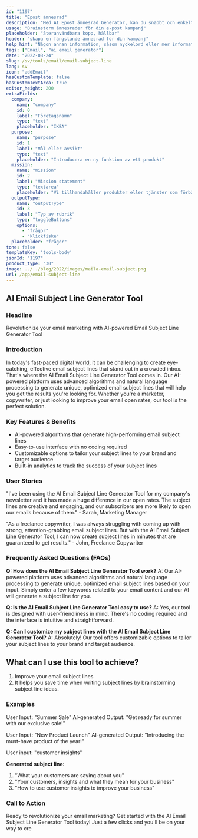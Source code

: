 ```yaml
---
id: "1197"
title: "Epost ämnesrad"
description: "Med AI Epost ämnesrad Generator, kan du snabbt och enkelt skapa utseendet på epost ämnesrader för ditt företag eller personlig användning."
usage: "Brainstorm ämnesrader för din e-post kampanj"
placeholder: "återanvändbara kopp, hållbar"
header: "skapa en fängslande ämnesrad för din kampanj"
help_hint: "Någon annan information, såsom nyckelord eller mer information om din kampanj."
tags: ["Email", "ai email generator"]
date: "2022-08-24"
slug: /sv/tools/email/email-subject-line
lang: sv
icon: "addEmail"
hasCustomTemplate: false
hasCustomTextArea: true
editor_height: 200
extraFields:
  company:
    name: "company"
    id: 0
    label: "Företagsnamn"
    type: "text"
    placeholder: "IKEA"
  purpose:
    name: "purpose"
    id: 1
    label: "Mål eller avsikt"
    type: "text"
    placeholder: "Introducera en ny funktion av ett produkt"
  mission:
    name: "mission"
    id: 2
    label: "Mission statement"	
    type: "textarea"
    placeholder: "Vi tillhandahåller produkter eller tjänster som förbättrar livskvaliteten för våra kunder och anställda samtidigt som de gör en positiv inverkan på våra kommuner och miljön."
  outputType:
    name: "outputType"
    id: 3
    label: "Typ av rubrik"
    type: "toggleButtons"
    options:
      - "frågor"
      - "klickfiske"
  placeholder: "frågor"
tone: false
templateKey: 'tools-body'
jsonId: "1197"
product_type: "30"
image: ../../blog/2022/images/maila-email-subject.png
url: /app/email-subject-line
---
```


## AI Email Subject Line Generator Tool

### Headline

Revolutionize your email marketing with AI-powered Email Subject Line Generator Tool

### Introduction

In today's fast-paced digital world, it can be challenging to create eye-catching, effective email subject lines that stand out in a crowded inbox. That's where the AI Email Subject Line Generator Tool comes in. Our AI-powered platform uses advanced algorithms and natural language processing to generate unique, optimized email subject lines that will help you get the results you're looking for. Whether you're a marketer, copywriter, or just looking to improve your email open rates, our tool is the perfect solution.

### Key Features & Benefits

- AI-powered algorithms that generate high-performing email subject lines
- Easy-to-use interface with no coding required
- Customizable options to tailor your subject lines to your brand and target audience
- Built-in analytics to track the success of your subject lines

### User Stories

"I've been using the AI Email Subject Line Generator Tool for my company's newsletter and it has made a huge difference in our open rates. The subject lines are creative and engaging, and our subscribers are more likely to open our emails because of them." - Sarah, Marketing Manager

"As a freelance copywriter, I was always struggling with coming up with strong, attention-grabbing email subject lines. But with the AI Email Subject Line Generator Tool, I can now create subject lines in minutes that are guaranteed to get results." - John, Freelance Copywriter

### Frequently Asked Questions (FAQs)

**Q: How does the AI Email Subject Line Generator Tool work?** A: Our AI-powered platform uses advanced algorithms and natural language processing to generate unique, optimized email subject lines based on your input. Simply enter a few keywords related to your email content and our AI will generate a subject line for you.

**Q: Is the AI Email Subject Line Generator Tool easy to use?** A: Yes, our tool is designed with user-friendliness in mind. There's no coding required and the interface is intuitive and straightforward.

**Q: Can I customize my subject lines with the AI Email Subject Line Generator Tool?** A: Absolutely! Our tool offers customizable options to tailor your subject lines to your brand and target audience.

## What can I use this tool to achieve?

1. Improve your email subject lines
2. It helps you save time when writing subject lines by brainstorming subject line ideas.

### Examples

User Input: "Summer Sale" AI-generated Output: "Get ready for summer with our exclusive sale!"

User Input: "New Product Launch" AI-generated Output: "Introducing the must-have product of the year!"


User input: "customer insights"

**Generated subject line:**

1. "What your customers are saying about you"
2. "Your customers, insights and what they mean for your business"
3. "How to use customer insights to improve your business"
   

### Call to Action

Ready to revolutionize your email marketing? Get started with the AI Email Subject Line Generator Tool today! Just a few clicks and you'll be on your way to cre
